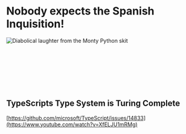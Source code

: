 # Nobody expects the Spanish Inquisition!

![Diabolical laughter from the Monty Python skit](https://media1.tenor.com/m/b49tsGXoblwAAAAd/spanishinquisition.gif)

<br/>
<br/>
<br/>
<br/>
<br/>
<br/>


## TypeScripts Type System is Turing Complete

[https://github.com/microsoft/TypeScript/issues/14833](https://www.youtube.com/watch?v=XfELJU1mRMg)
